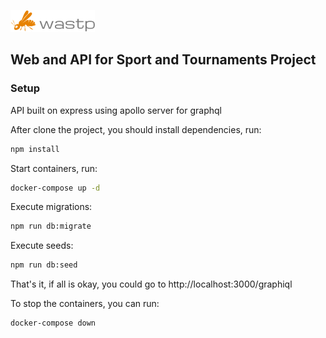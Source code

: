 ![alt text](wastp.png "logo")
## Web and API for Sport and Tournaments Project

### Setup

API built on express using apollo server for graphql

After clone the project, you should install dependencies, run:

```bash
npm install
```
Start containers, run:

```bash
docker-compose up -d
```

Execute migrations:

```bash
npm run db:migrate
```

Execute seeds:

```bash
npm run db:seed
```

That's it, if all is okay, you could go to http://localhost:3000/graphiql

To stop the containers, you can run:

```bash
docker-compose down
```